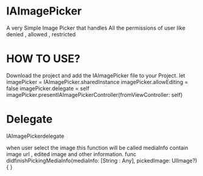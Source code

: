 # IAImagePicker

A very Simple Image Picker that handles All the permissions of user like denied , allowed , restricted

# HOW TO USE?
Download the project and add the IAImagePicker file to your Project.
let imagePicker = IAImagePicker.sharedInstance
imagePicker.allowEditing = false
imagePicker.delegate = self
imagePicker.presentIAImagePickerController(fromViewController: self)

# Delegate
IAImagePickerdelegate

when user select the image this function will be called mediaInfo contain image url ,  edited image and other information.
func didfinishPickingMediaInfo(mediaInfo: [String : Any], pickedImage: UIImage?) {
}
